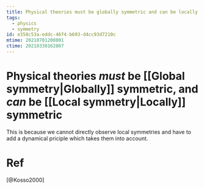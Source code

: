 ```yaml
---
title: Physical theories must be globally symmetric and can be locally symmetric
tags:
  - physics
  - symmetry
id: e358c53a-eddc-46f4-b693-d4cc93d7210c
mtime: 20210701200801
ctime: 20210330162807
---
```


# Physical theories _must_ be [[Global symmetry|Globally]] symmetric, and _can_ be [[Local symmetry|Locally]] symmetric

This is because we cannot directly observe local symmetries and have to add a dynamical priciple which takes them into account.

# Ref

[@Kosso2000]
